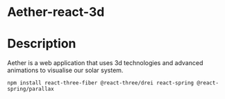 # Aether-react-3d

# Description<br>

Aether is a web application that uses 3d technologies and advanced animations to visualise our solar system.<br>


```
npm install react-three-fiber @react-three/drei react-spring @react-spring/parallax

```



